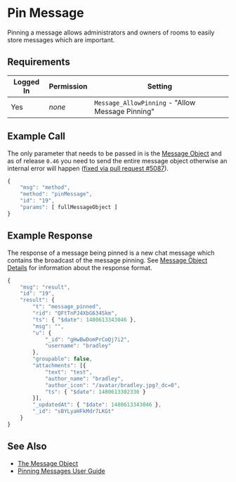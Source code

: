 # Pin Message

Pinning a message allows administrators and owners of rooms to easily store messages which are important.

## Requirements

| Logged In | Permission | Setting                                          |
| --------- | ---------- | ------------------------------------------------ |
| Yes       | _none_     | `Message_AllowPinning` - "Allow Message Pinning" |

## Example Call

The only parameter that needs to be passed in is the [Message Object](../../schema-definition/message.md) and as of release `0.46` you need to send the entire message object otherwise an internal error will happen ([fixed via pull request #5087](https://github.com/RocketChat/Rocket.Chat/pull/5087)).

```javascript
{
    "msg": "method",
    "method": "pinMessage",
    "id": "19",
    "params": [ fullMessageObject ]
}
```

## Example Response

The response of a message being pinned is a new chat message which contains the broadcast of the message pinning. See [Message Object Details](../../schema-definition/message.md) for information about the response format.

```javascript
{
    "msg": "result",
    "id": "19",
    "result": {
        "t": "message_pinned",
        "rid": "QFtTnPJ4XbG634Skm",
        "ts": { "$date": 1480613343046 },
        "msg": "",
        "u": {
            "_id": "gHwBwDomPrCoQj7i2",
            "username": "bradley"
        },
        "groupable": false,
        "attachments": [{
            "text": "test",
            "author_name": "bradley",
            "author_icon": "/avatar/bradley.jpg?_dc=0",
            "ts": { "$date": 1480613302330 }
        }],
        "_updatedAt": { "$date": 1480613343046 },
        "_id": "sBYLyaHFkMdr7LKGt"
    }
}
```

## See Also

* [The Message Object](../../schema-definition/message.md)
* [Pinning Messages User Guide](broken-reference)
